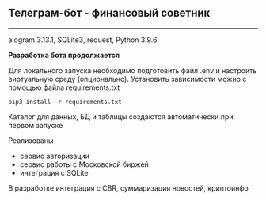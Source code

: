 ## Телеграм-бот - финансовый советник
<hr>
aiogram 3.13.1, SQLite3, request, Python 3.9.6

**Разработка бота продолжается**

Для локального запуска необходимо подготовить файл .env и настроить виртуальную среду (опционально).
Установить зависимости можно с помощью файла requirements.txt

`pip3 install -r requirements.txt`

Каталог для данных, БД и таблицы создаются автоматически при первом запуске

Реализованы 
* сервис авторизации
* сервис работы с Московской биржей
* интеграция с SQLite

В разработке интеграция с CBR, суммаризация новостей, криптоинфо